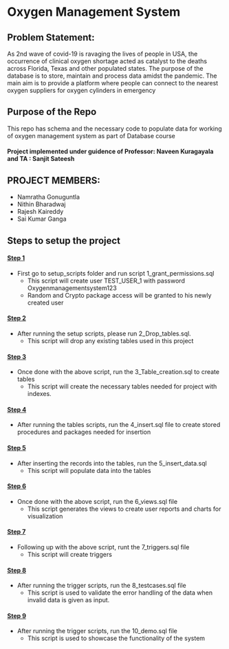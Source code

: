 # Oxygen Management System

## Problem Statement:
As 2nd wave of covid-19 is ravaging the lives of people in USA, the occurrence of clinical oxygen
shortage acted as catalyst to the deaths across Florida, Texas and other populated states. The
purpose of the database is to store, maintain and process data amidst the pandemic. The main
aim is to provide a platform where people can connect to the nearest oxygen suppliers for oxygen
cylinders in emergency

 
##  Purpose of the Repo
This repo has schema and the necessary code to populate data for working of oxygen management system as part of Database course

#### Project implemented under guidence of Professor: Naveen Kuragayala and TA : Sanjit Sateesh


## PROJECT MEMBERS:
- Namratha Gonuguntla
- Nithin Bharadwaj
- Rajesh Kaireddy
- Sai Kumar Ganga

## Steps to setup the project

#### <ins>Step 1</ins> 
- First go to setup_scripts folder and run script 1_grant_permissions.sql
    - This script will create user TEST_USER_1 with password Oxygenmanagementsystem123
    - Random and Crypto package access will be granted to his newly created user

#### <ins>Step 2</ins> 
- After running the setup scripts, please run 2_Drop_tables.sql.
    - This script will drop any existing tables used in this project
#### <ins>Step 3</ins>         
- Once done with the above script, run the 3_Table_creation.sql to create tables
    - This script will create the necessary tables needed for project with indexes.
#### <ins>Step 4</ins>     
- After running the tables scripts, run the 4_insert.sql file to create stored procedures and packages needed for insertion 

#### <ins>Step 5</ins>      
- After inserting the records into the tables, run the 5_insert_data.sql
    - This script will populate data into the tables 
#### <ins>Step 6</ins>
- Once done with the above script, run the 6_views.sql file  
    - This script generates the views to create user reports and charts for visualization
#### <ins>Step 7</ins> 
- Following up with the above script, runt the 7_triggers.sql file
    - This script will create triggers
#### <ins>Step 8</ins> 
- After running the trigger scripts, run the 8_testcases.sql file 
    - This script is used to validate the error handling of the data when invalid data is given as input.
#### <ins>Step 9</ins> 
- After running the trigger scripts, run the 10_demo.sql file 
    - This script is used to showcase the functionality of the system
    
